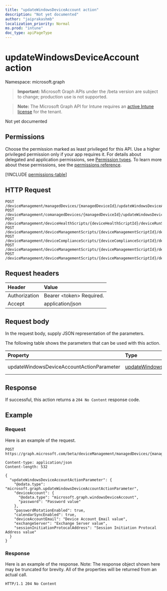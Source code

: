 ```yaml
---
title: "updateWindowsDeviceAccount action"
description: "Not yet documented"
author: "jaiprakashmb"
localization_priority: Normal
ms.prod: "intune"
doc_type: apiPageType
---
```


# updateWindowsDeviceAccount action

Namespace: microsoft.graph

> **Important:** Microsoft Graph APIs under the /beta version are subject to change; production use is not supported.

> **Note:** The Microsoft Graph API for Intune requires an [active Intune license](https://go.microsoft.com/fwlink/?linkid=839381) for the tenant.

Not yet documented

## Permissions
Choose the permission marked as least privileged for this API. Use a higher privileged permission only if your app requires it. For details about delegated and application permissions, see [Permission types](/graph/permissions-overview#permission-types). To learn more about these permissions, see the [permissions reference](/graph/permissions-reference).

<!-- { "blockType": "permissions", "name": "intune_devices_manageddevice_updatewindowsdeviceaccount" } -->
[!INCLUDE [permissions-table](../includes/permissions/intune-devices-manageddevice-updatewindowsdeviceaccount-permissions.md)]

## HTTP Request
<!-- {
  "blockType": "ignored"
}
-->
``` http
POST /deviceManagement/managedDevices/{managedDeviceId}/updateWindowsDeviceAccount
POST /deviceManagement/comanagedDevices/{managedDeviceId}/updateWindowsDeviceAccount
POST /deviceManagement/deviceHealthScripts/{deviceHealthScriptId}/deviceRunStates/{deviceHealthScriptDeviceStateId}/managedDevice/updateWindowsDeviceAccount
POST /deviceManagement/deviceManagementScripts/{deviceManagementScriptId}/deviceRunStates/{deviceManagementScriptDeviceStateId}/managedDevice/updateWindowsDeviceAccount
POST /deviceManagement/deviceComplianceScripts/{deviceComplianceScriptId}/deviceRunStates/{deviceComplianceScriptDeviceStateId}/managedDevice/updateWindowsDeviceAccount
POST /deviceManagement/deviceManagementScripts/{deviceManagementScriptId}/deviceRunStates/{deviceManagementScriptDeviceStateId}/managedDevice/users/{userId}/managedDevices/{managedDeviceId}/updateWindowsDeviceAccount
POST /deviceManagement/deviceManagementScripts/{deviceManagementScriptId}/deviceRunStates/{deviceManagementScriptDeviceStateId}/managedDevice/detectedApps/{detectedAppId}/managedDevices/{managedDeviceId}/updateWindowsDeviceAccount
```

## Request headers
|Header|Value|
|:---|:---|
|Authorization|Bearer &lt;token&gt; Required.|
|Accept|application/json|

## Request body
In the request body, supply JSON representation of the parameters.

The following table shows the parameters that can be used with this action.

|Property|Type|Description|
|:---|:---|:---|
|updateWindowsDeviceAccountActionParameter|[updateWindowsDeviceAccountActionParameter](../resources/intune-devices-updatewindowsdeviceaccountactionparameter.md)|Not yet documented|



## Response
If successful, this action returns a `204 No Content` response code.

## Example

### Request
Here is an example of the request.
``` http
POST https://graph.microsoft.com/beta/deviceManagement/managedDevices/{managedDeviceId}/updateWindowsDeviceAccount

Content-type: application/json
Content-length: 532

{
  "updateWindowsDeviceAccountActionParameter": {
    "@odata.type": "microsoft.graph.updateWindowsDeviceAccountActionParameter",
    "deviceAccount": {
      "@odata.type": "microsoft.graph.windowsDeviceAccount",
      "password": "Password value"
    },
    "passwordRotationEnabled": true,
    "calendarSyncEnabled": true,
    "deviceAccountEmail": "Device Account Email value",
    "exchangeServer": "Exchange Server value",
    "sessionInitiationProtocalAddress": "Session Initiation Protocal Address value"
  }
}
```

### Response
Here is an example of the response. Note: The response object shown here may be truncated for brevity. All of the properties will be returned from an actual call.
``` http
HTTP/1.1 204 No Content
```
